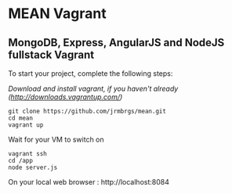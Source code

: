 # MEAN Vagrant
## MongoDB, Express, AngularJS and NodeJS fullstack Vagrant

To start your project, complete the following steps:

*Download and install vagrant, if you haven't already (http://downloads.vagrantup.com/)*

    git clone https://github.com/jrmbrgs/mean.git
    cd mean
    vagrant up

Wait for your VM to switch on

    vagrant ssh
    cd /app
    node server.js

On your local web browser : http://localhost:8084 
